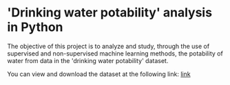 # 'Drinking water potability' analysis in Python
The objective of this project is to analyze and study, through the use of supervised and non-supervised machine learning methods, the potability of water from data in the 'drinking water potability' dataset.

You can view and download the dataset at the following link:
[link](https://www.kaggle.com/datasets/artimule/drinking-water-probability)
